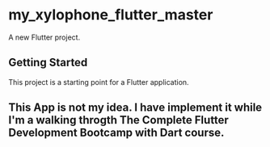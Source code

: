 # my_xylophone_flutter_master

A new Flutter project.

## Getting Started

This project is a starting point for a Flutter application.
## This App is not my idea. I have implement it while I'm a walking throgth The Complete Flutter Development Bootcamp with Dart course. 
